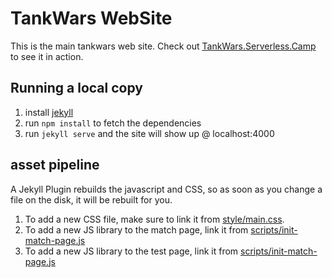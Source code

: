 # TankWars WebSite

This is the main tankwars web site. Check out [TankWars.Serverless.Camp](https://tankwars.serverless.camp) to see it in action. 

## Running a local copy

1. install [jekyll](https://jekyllrb.com)
2. run `npm install` to fetch the dependencies
3. run `jekyll serve` and the site will show up @ localhost:4000

## asset pipeline

A Jekyll Plugin rebuilds the javascript and CSS, so as soon as you change a file on the disk, it will be rebuilt for you. 

1. To add a new CSS file, make sure to link it from [style/main.css](style/main.css). 
2. To add a new JS library to the match page, link it from [scripts/init-match-page.js](scripts/init-match-page.js)
3.  To add a new JS library to the test page, link it from [scripts/init-match-page.js](scripts/init-test-page.js)
